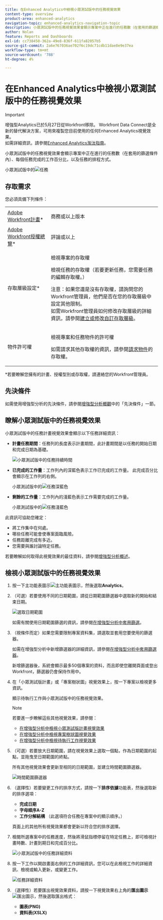 ```yaml
---
title: 在Enhanced Analytics中檢視小眾測試版中的任務視覺效果
content-type: overview
product-area: enhanced-analytics
navigation-topic: enhanced-analytics-navigation-topic
description: 小眾測試版中的任務視覺效果會顯示專案中正在進行的任務數（在套用的篩選條件內）、每個任務完成的工作百分比，以及任務的排程方式。
author: Nolan
feature: Reports and Dashboards
exl-id: cc738450-362a-49e8-836f-611fa82057b5
source-git-commit: 2a6e767036ae702f6c19dc71cdb11dae8e9e37ea
workflow-type: tm+mt
source-wordcount: '788'
ht-degree: 4%

---
```


# 在Enhanced Analytics中檢視小眾測試版中的任務視覺效果

>[!IMPORTANT]
>
>增強型Analytics已於5月27日從Workfront移除。 Workfront Data Connect是全新的替代解決方案，可用來複製您目前使用的任何Enhanced Analytics視覺效果。 <br>如需詳細資訊，請參閱[Enhanced Analytics淘汰指南](/help/quicksilver/product-announcements/announcements/enhanced-analytics-deprecation.md)。


小眾測試版中的任務視覺效果會顯示專案中正在進行的任務數（在套用的篩選條件內）、每個任務完成的工作百分比，以及任務的排程方式。

小眾測試版中的![任務](assets/tasks-in-flight-possible-replacement-350x104.png)

## 存取需求

您必須具備下列條件：

<table style="table-layout:auto"> 
 <col> 
 <col> 
 <tbody> 
  <tr> 
   <td role="rowheader"><a href="https://business.adobe.com/products/workfront/pricing.html" target="_blank">Adobe Workfront計畫</a>*</td> 
   <td> <p>商務或以上版本</p> </td> 
  </tr> 
  <tr> 
   <td role="rowheader"><a href="../administration-and-setup/add-users/access-levels-and-object-permissions/wf-licenses.md" class="MCXref xref">Adobe Workfront授權總覽</a>*</td> 
   <td> <p>評論或以上</p> </td> 
  </tr> 
  <tr> 
   <td role="rowheader">存取層級設定*</td> 
   <td> <p>檢視專案的存取權</p> <p>檢視任務的存取權（若要更新任務，您需要任務的編輯存取權。）</p> <p>注意：如果您還是沒有存取權，請詢問您的Workfront管理員，他們是否在您的存取層級中設定其他限制。<br>如需Workfront管理員如何修改存取層級的詳細資訊，請參閱<a href="../administration-and-setup/add-users/configure-and-grant-access/create-modify-access-levels.md" class="MCXref xref">建立或修改自訂存取層級</a>。</p> </td> 
  </tr> 
  <tr> 
   <td role="rowheader">物件許可權</td> 
   <td> <p>檢視專案和任務物件的許可權</p> <p>如需請求其他存取權的資訊，請參閱<a href="../workfront-basics/grant-and-request-access-to-objects/request-access.md" class="MCXref xref">請求物件</a>的存取權。</p> </td> 
  </tr> 
 </tbody> 
</table>

&#42;若要瞭解您擁有的計畫、授權型別或存取權，請連絡您的Workfront管理員。

## 先決條件

如需使用增強型分析的先決條件，請參閱[增強型分析概觀](../enhanced-analytics/enhanced-analytics-overview.md)中的「先決條件」一節。

## 瞭解小眾測試版中的任務視覺效果

小眾測試版中的任務計畫視覺效果會顯示以下任務詳細資訊：

* **計畫任務期間**：任務列的長度表示計畫期間，此計畫期間是以任務的開始日期和完成日期為基礎。

  ![小眾測試版中的任務持續時間](assets/tasks-in-flight-duration-350x80.png)

* **已完成的工作量**：工作列內的深藍色表示工作已完成的工作量。 此完成百分比會顯示在工作列的右側。

  小眾測試版中的![任務深藍色](assets/tasks-in-flight-dark-blue-350x35.png)

* **剩餘的工作量**：工作列內的淺藍色表示工作需要完成的工作量。

  小眾測試版中的![任務淺藍色](assets/tasks-in-flight-light-blue-350x35.png)

此資訊可協助您確定：

* 將工作集中在何處。
* 哪些任務可能會使專案面臨風險。
* 任務距離完成有多近。
* 您需要與誰討論特定任務。

若要瞭解如何取得此視覺效果的最佳資料，請參閱[增強型分析概述](../enhanced-analytics/enhanced-analytics-overview.md)。

## 檢視小眾測試版中的任務視覺效果

1. 按一下主功能表圖示![主功能表圖示](assets/main-menu-icon-16x12.png)，然後選取&#x200B;**Analytics**。
1. （可選）若要使用不同的日期範圍，請從日期範圍篩選器中選取新的開始和結束日期。

   ![選取日期範圍](assets/filters-select-date-range-350x344.png)

   如需有關使用日期範圍篩選的資訊，請參閱[在增強型分析中套用篩選](../enhanced-analytics/use-enhanced-analytics-filters.md)。

1. （視條件而定）如果您需要限制專案資料集，請選取並套用您要使用的篩選器。

   如需在增強型分析中新增篩選器的詳細資訊，請參閱[在增強型分析中套用篩選器](../enhanced-analytics/use-enhanced-analytics-filters.md)。

   新增篩選器後，系統會顯示最多50個專案的資料，而且即使您離開頁面或登出Workfront，篩選器仍會保持作用中。

1. 在「小眾測試版計畫」或「專案樹狀圖」視覺效果上，按一下專案以檢視更多資訊。

   顯示待執行工作與小眾測試版中的任務視覺效果。

   >[!NOTE]
   >
   >若要進一步瞭解這些其他視覺效果，請參閱：
   >
   >   
   >   
   >   * [在增強型分析中檢視小眾測試版計畫視覺效果](../enhanced-analytics/flight-plan-overview.md)
   >   * [在增強型分析中檢視專案樹狀圖視覺效果](../enhanced-analytics/project-treemap-overview.md)
   >   * [在增強型分析中檢視待執行工作視覺效果](../enhanced-analytics/burndown-overview.md)
   >   
   >

1. （可選）若要放大日期範圍，請在視覺效果上選取一個點，作為日期範圍的起點，並拖曳至日期範圍的終點。

   所有其他視覺效果會更新至相同的日期範圍，並建立時間範圍篩選器。

   ![時間範圍篩選器](assets/timeframe-filter-350x220.png)

1. （選擇性）若要變更工作的排序方式，請按一下&#x200B;**排序依據**&#x200B;功能表，然後選取新的排序選項：

   * **完成日期**
   * **字母順序A-Z**
   * **工作分解結構** （此選項符合任務在專案中的顯示順序。）

   頁面上的其他所有視覺效果都會更新以符合您的排序選擇。

1. 檢閱所選專案中的任務進度，然後將滑鼠指標停留在特定任務上，即可檢視計畫時數、計畫到期日和完成百分比。

   ![小眾測試版中的任務詳細資料](assets/tasks-in-flight-task-details-350x242.png)

1. 按一下工作以開啟畫面右側的工作詳細資訊，您可以在此檢視工作的詳細資訊、檢視或輸入更新，或變更工作。

   ![任務詳細資料](assets/task-details-qs-350x675.png)

1. （選擇性）若要匯出視覺效果資料，請按一下視覺效果右上角的&#x200B;**匯出圖示** ![匯出圖示](assets/export.png)，然後選取匯出格式：

   * **圖表(PNG)**
   * **資料表(XSLX)**


